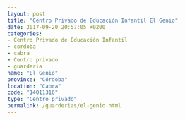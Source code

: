 ```yaml
---
layout: post
title: "Centro Privado de Educación Infantil El Genio"
date: 2017-09-20 20:57:05 +0200
categories:
- Centro Privado de Educación Infantil
- cordoba
- cabra
- Centro privado
- guarderia
name: "El Genio"
province: "Córdoba"
location: "Cabra"
code: "14011316"
type: "Centro privado"
permalink: /guarderias/el-genio.html
---
```

